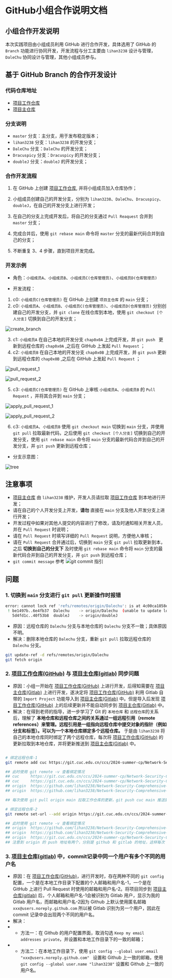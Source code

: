 # GitHub小组合作说明文档

## 小组合作开发说明

本次实践项目由小组成员利用 GitHub 进行合作开发，具体选用了 GitHub 的 `Branch` 功能进行协同开发，开发流程与分工主要由 `lihan3238` 设计与管理，`DaleChu` 协同设计与管理，其他小组成员参与。

## 基于 GitHub Branch 的合作开发设计

### 代码仓库地址

- [项目工作仓库](https://github.com/lihan3238/Network-Security-Comprehensive-Practice)
- [项目主仓库]( https://git.cuc.edu.cn/ccs/2024-summer-cp/Network-Security-Comprehensive-Practice)

### 分支说明

- `master` 分支：主分支，用于发布稳定版本；
- `lihan3238` 分支：`lihan3238` 的开发分支；
- `DaleChu` 分支：`DaleChu` 的开发分支；
- `Dracuspicy` 分支：`Dracuspicy` 的开发分支；
- `doubleJ` 分支：`doubleJ` 的开发分支；

### 合作开发流程

1. 在 GitHub 上创建 [项目工作仓库](https://github.com/lihan3238/Network-Security-Comprehensive-Practice), 并将小组成员加入仓库协作；

2. 小组成员创建自己的开发分支，分别为 `lihan3238`、`DaleChu`、`Dracuspicy`、`doubleJ`，在自己的开发分支上进行开发；

3. 在自己的分支上完成开发后，将自己的分支通过 `Pull Reaquest` 合并到 `master` 分支；

4. 完成合并后，使用 `git rebase main` 命令将 `master` 分支的最新代码合并到自己的分支；

5. 不断重复 3、4 步骤，直到项目开发完成。

### 开发示例

- 角色：`小组成员A`、`小组成员B`、`小组成员C(仓库管理员)`、`小组成员D(仓库管理员)`

- 开发流程：

1. c0: `小组成员C(仓库管理员)` 在 GitHub 上创建 `项目主仓库` 的 `main` 分支；
2. c0: `小组成员A`、`小组成员B`、`小组成员C(仓库管理员)`、`小组成员D(仓库管理员)` 分别创建自己的开发分支，并 `git clone` 在线仓库到本地，使用 `git checkout [个人分支]` 切换到自己的开发分支；

![create_branch](../img/co_doc/create_branch.png)

3. c1: `小组成员A` 在自己本地的开发分支 `chap0x0A` 上完成开发，并 `git push ` 更新到远程仓库的 `chap0x0A` ,之后在 GitHub 上发起 `Pull Request` ；
4. c2: `小组成员B` 在自己本地的开发分支 `chap0x0B` 上完成开发，并 `git push` 更新到远程仓库的 `chap0x0B` ,之后在 GitHub 上发起 `Pull Request` ；

![pull_request_1](../img/co_doc/pull_request_1.png)

![pull_request_2](../img/co_doc/pull_request_2.png)

5. c3: `小组成员C(仓库管理员)` 在 GitHub 上审核 `小组成员A`、`小组成员B` 的 `Pull Request` ，并将其合并到 `main` 分支；

![apply_pull_request_1](../img/co_doc/apply_pull_request_1.png)

![apply_pull_request_2](../img/co_doc/apply_pull_request_2.png)

6. c3: `小组成员A`、`小组成员B` 使用 `git checkout main` 切换到 `main` 分支，并使用 `git pull` 拉取最新代码，之后使用 `git checkout [个人分支]` 切换到自己的开发分支，使用 `git rebase main` 命令将 `main` 分支的最新代码合并到自己的开发分支，并 `git push` 更新到远程仓库； 

- 分支示意图：

![tree](../img/co_doc/tree.png)

## 注意事项

- [项目主仓库]( https://git.cuc.edu.cn/ccs/2024-summer-cp/Network-Security-Comprehensive-Practice) 由 `lihan3238` 维护，开发人员请拉取 [项目工作仓库](https://github.com/lihan3238/Network-Security-Comprehensive-Practice) 到本地进行开发；
- 请在自己的个人开发分支上开发，**请勿** 直接在 `main` 分支及他人开发分支上进行开发；
- 开发过程中如果对其他人提交的内容进行了修改，请及时通知相关开发人员，并在 `Pull Request` 时说明；
- 请在 `Pull Request` 时填写详细的 `Pull Request` 说明，方便他人审核；
- 请在 `Pull Request` 合并通过后，切换到 `main` 分支 `git pull` 拉取更新到本，之后 **切换到自己的分支下** 及时使用 `git rebase main` 命令将 `main` 分支的最新代码合并到自己的开发分支，并 `git push` 到远程仓库；
- `git commit message` 参考 ![git commit 指引](https://lihan3238.github.io/p/git_commit_info/)

## 问题

### 1. 切换到 `main` 分支进行 `git pull` 更新操作时报错

```bash
error: cannot lock ref 'refs/remotes/origin/Dalechu': is at 4c00ca1858ea4faddfe0955357e4b9204d75604b but expected be1497b8165e857bc659162466e822dc3de8ae08
 ! be1497b..6e4fb37  Dalechu    -> origin/Dalechu  (unable to update local ref)
   5d4fd1c..40f53b8  doubleJ    -> origin/doubleJ
```

- 原因：远程仓库的 `Dalechu` 分支与本地仓库的 `Dalechu` 分支不一致；具体原因不明。
- 解决：删除本地仓库的 `Dalechu` 分支，重新 `git pull` 拉取远程仓库的 `Dalechu` 分支。

```bash
git update-ref -d refs/remotes/origin/Dalechu
git fetch origin
```

### 2. [项目工作仓库(GitHub)](https://github.com/lihan3238/Network-Security-Comprehensive-Practice) 与 [项目主仓库(gitlab)]( https://git.cuc.edu.cn/ccs/2024-summer-cp/Network-Security-Comprehensive-Practice) 同步问题

- 原因：小组一开始在 [项目工作仓库(GitHub)](https://github.com/lihan3238/Network-Security-Comprehensive-Practice) 上进行开发，后得知需要在 [项目主仓库(Gitlab)]( https://git.cuc.edu.cn/ccs/2024-summer-cp/Network-Security-Comprehensive-Practice) 上进行开发，遂决定将 [项目工作仓库(GitHub)](https://github.com/lihan3238/Network-Security-Comprehensive-Practice) 利用 Gitlab 自带的 `Import Project` 功能导入到 [项目主仓库(Gitlab)]( https://git.cuc.edu.cn/ccs/2024-summer-cp/Network-Security-Comprehensive-Practice) 中。但是导入后发现 [项目工作仓库(GitHub)](https://github.com/lihan3238/Network-Security-Comprehensive-Practice) 上的后续更新并不能自动同步到 [项目主仓库(Gitlab)]( https://git.cuc.edu.cn/ccs/2024-summer-cp/Network-Security-Comprehensive-Practice) 中。
- 解决：在得到老师的指导，进一步学习了 Git 的 `本地仓库` 和 `远程仓库`的关系后，理解了 **本地仓库和远程仓库之间的关系通过一组远程引用（remote references）来管理。远程引用是一组指向远程仓库中提交对象的指针（例如分支和标签）。可以为一个本地仓库绑定多个远程仓库。** 
于是由 `lihan3238` 将自己的本地仓库同时绑定了两个远程仓库，每次将 [项目工作仓库(GitHub)](https://github.com/lihan3238/Network-Security-Comprehensive-Practice) 的更新拉取到本地仓库，并将更新推送到 [项目主仓库(Gitlab)]( https://git.cuc.edu.cn/ccs/2024-summer-cp/Network-Security-Comprehensive-Practice) 中。

```bash

# 绑定远程仓库-1
git remote add cuc https://git.cuc.edu.cn/ccs/2024-summer-cp/Network-Security-Comprehensive-Practice.git

## 此时使用 git remote -v 查看绑定情况
## cuc     https://git.cuc.edu.cn/ccs/2024-summer-cp/Network-Security-Comprehensive-Practice.git (fetch)
## cuc     https://git.cuc.edu.cn/ccs/2024-summer-cp/Network-Security-Comprehensive-Practice.git (push)
## origin  https://github.com/lihan3238/Network-Security-Comprehensive-Practice.git (fetch)
## origin  https://github.com/lihan3238/Network-Security-Comprehensive-Practice.git (push)

## 每次使用 git pull origin main 拉取工作仓库的更新，git push cuc main 推送到主仓库

# 绑定远程仓库-2
git remote set-url --add origin https://git.cuc.edu.cn/ccs/2024-summer-cp/Network-Security-Comprehensive-Practice.git

## 此时使用 git remote -v 查看绑定情况
## origin  https://github.com/lihan3238/Network-Security-Comprehensive-Practice.git (fetch)
## origin  https://github.com/lihan3238/Network-Security-Comprehensive-Practice.git (push)
## origin  https://git.cuc.edu.cn/ccs/2024-summer-cp/Network-Security-Comprehensive-Practice.git (push)
## 注意到 origin 的 push 地址有两个，分别是 github 和 gitlab 的地址，这样每次 git push origin main 时，会将更新推送到两个远程仓库，但是 pull 时只会从工作仓库拉取

```

### 3. [项目主仓库(gitlab)]( https://git.cuc.edu.cn/ccs/2024-summer-cp/Network-Security-Comprehensive-Practice) 中，commit记录中同一个用户有多个不同的用户名

- 原因：在 [项目工作仓库(GitHub)](https://github.com/lihan3238/Network-Security-Comprehensive-Practice)，进行开发时，存在两种不同的 `git config` 配置，一个是在本地工作目录下配置的个人邮箱和用户名-1，一个是在 GitHub 上进行 Pull Request 时使用的邮箱和用户名-2。将项目同步到 [项目主仓库(gitlab)]( https://git.cuc.edu.cn/ccs/2024-summer-cp/Network-Security-Comprehensive-Practice) 后，个人邮箱和用户名-1会被识别为 Gitlab 用户，显示为我的 Gitlab 用户名，而邮箱和用户名-2因为 Github 上默认使用匿名邮箱 `xxx@users.noreply.github.com` 所以被 Gitlab 识别为另一个用户，因此在 commit 记录中会出现两个不同的用户名。
- 解决：
- - 方法一：在 Github 的用户配置界面，取消勾选 `Keep my email addresses private`，并设置和本地工作目录下的一致的邮箱；
- - 方法二：在本地工作目录下，使用 `git config --global user.email "xxx@users.noreply.github.com" ` 设置和 Github 上一致的邮箱，使用 `git config --global user.name "lihan3238"` 设置和 Github 上一致的用户名。
